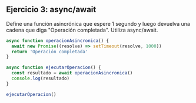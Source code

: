 ## Ejercicio 3: async/await

Define una función asincrónica que espere 1 segundo y luego devuelva una cadena que diga "Operación completada". Utiliza async/await.

```javascript
async function operacionAsincronica() {
  await new Promise((resolve) => setTimeout(resolve, 1000))
  return 'Operación completada'
}

async function ejecutarOperacion() {
  const resultado = await operacionAsincronica()
  console.log(resultado)
}

ejecutarOperacion()
```
